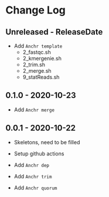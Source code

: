 # Change Log

## Unreleased - ReleaseDate

* Add `Anchr template`
  * 2_fastqc.sh
  * 2_kmergenie.sh
  * 2_trim.sh
  * 2_merge.sh
  * 9_statReads.sh

## 0.1.0 - 2020-10-23

* Add `Anchr merge`

## 0.0.1 - 2020-10-22

* Skeletons, need to be filled
* Setup github actions

* Add `Anchr dep`
* Add `Anchr trim`
* Add `Anchr quorum`
